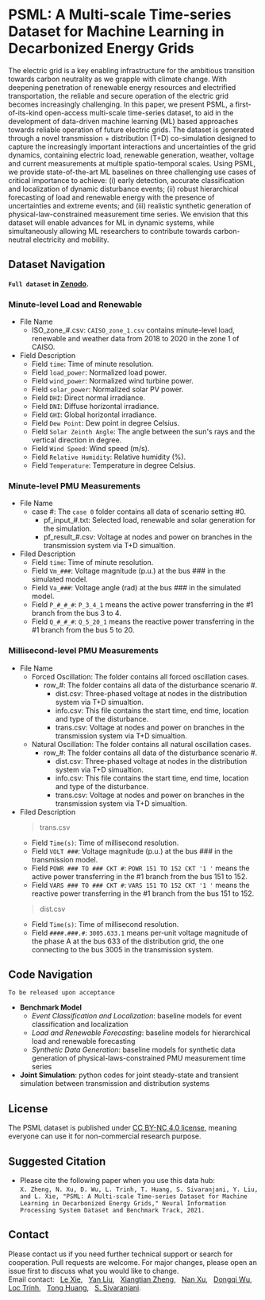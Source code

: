 # PSML: A Multi-scale Time-series Dataset for Machine Learning in Decarbonized Energy Grids #
The electric grid is a key enabling infrastructure for the ambitious transition towards carbon neutrality as we grapple with climate change. With deepening penetration of renewable energy resources and electrified transportation, the reliable and secure operation of the electric grid becomes increasingly challenging. In this paper, we present PSML, a first-of-its-kind open-access multi-scale time-series dataset, to aid in the development of data-driven machine learning (ML) based approaches towards reliable operation of future electric grids. The dataset is generated through a novel transmission + distribution (T+D) co-simulation designed to capture the increasingly important interactions and uncertainties of the grid dynamics, containing electric load, renewable generation, weather, voltage and current measurements at multiple spatio-temporal scales. Using PSML, we provide state-of-the-art ML baselines on three challenging use cases of critical importance to achieve: (i) early detection, accurate classification and localization of dynamic disturbance events; (ii) robust hierarchical forecasting of load and renewable energy with the presence of uncertainties and extreme events; and (iii) realistic synthetic generation of physical-law-constrained measurement time series. We envision that this dataset will enable advances for ML in dynamic systems, while simultaneously allowing ML researchers to contribute towards carbon-neutral electricity and mobility. 

## Dataset Navigation ##
**`Full dataset` in [Zenodo](https://zenodo.org/record/5130612#.YTIiZI5KiUk).**
### Minute-level Load and Renewable ###
- File Name
  - ISO_zone_#.csv: `CAISO_zone_1.csv` contains minute-level load, renewable and weather data from 2018 to 2020 in the zone 1 of CAISO.
- Field Description
  - Field `time`: Time of minute resolution.
  - Field `load_power`: Normalized load power.
  - Field `wind_power`: Normalized wind turbine power.
  - Field `solar_power`: Normalized solar PV power.
  - Field `DHI`: Direct normal irradiance.
  - Field `DNI`: Diffuse horizontal irradiance.
  - Field `GHI`: Global horizontal irradiance.
  - Field `Dew Point`: Dew point in degree Celsius.
  - Field `Solar Zeinth Angle`: The angle between the sun's rays and the vertical direction in degree.
  - Field `Wind Speed`: Wind speed (m/s).
  - Field `Relative Humidity`: Relative humidity (%).
  - Field `Temperature`: Temperature in degree Celsius.

### Minute-level PMU Measurements ###
- File Name
  - case #: The `case 0` folder contains all data of scenario setting #0.
    - pf_input_#.txt: Selected load, renewable and solar generation for the simulation.
    - pf_result_#.csv: Voltage at nodes and power on branches in the transmission system via T+D simualtion.
- Filed Description
  - Field `time`: Time of minute resolution.
  - Field `Vm_###`: Voltage magnitude (p.u.) at the bus ### in the simulated model.
  - Field `Va_###`: Voltage angle (rad) at the bus ### in the simulated model.
  - Field `P_#_#_#`: `P_3_4_1` means the active power transferring in the #1 branch from the bus 3 to 4.
  - Field `Q_#_#_#`: `Q_5_20_1` means the reactive power transferring in the #1 branch from the bus 5 to 20.
### Millisecond-level PMU Measurements ###
- File Name
  - Forced Oscillation: The folder contains all forced oscillation cases.
    - row_#: The folder contains all data of the disturbance scenario #.
      - dist.csv: Three-phased voltage at nodes in the distribution system via T+D simualtion.
      - info.csv: This file contains the start time, end time, location and type of the disturbance.
      - trans.csv: Voltage at nodes and power on branches in the transmission system via T+D simualtion.
  - Natural Oscillation: The folder contains all natural oscillation cases.
    - row_#: The folder contains all data of the disturbance scenario #.
      - dist.csv: Three-phased voltage at nodes in the distribution system via T+D simualtion.
      - info.csv: This file contains the start time, end time, location and type of the disturbance.
      - trans.csv: Voltage at nodes and power on branches in the transmission system via T+D simualtion.
- Filed Description
  > trans.csv
  - Field `Time(s)`: Time of millisecond resolution.
  - Field `VOLT ###`: Voltage magnitude (p.u.) at the bus ### in the transmission model.
  - Field `POWR ### TO ### CKT #`: `POWR 151 TO 152 CKT '1 '` means the active power transferring in the #1 branch from the bus 151 to 152.
  - Field `VARS ### TO ### CKT #`: `VARS 151 TO 152 CKT '1 '` means the reactive power transferring in the #1 branch from the bus 151 to 152.
  > dist.csv
  - Field `Time(s)`: Time of millisecond resolution.
  - Field `####.###.#`: `3005.633.1` means per-unit voltage magnitude of the phase A at the bus 633 of the distribution grid, the one connecting to the bus 3005 in the transmission system.
## Code Navigation
`To be released upon acceptance`
- **Benchmark Model**
  - *Event Classification and Localization*: baseline models for event classification and localization
  - *Load and Renewable Forecasting*: baseline models for hierarchical load and renewable forecasting
  - *Synthetic Data Generation*: baseline models for synthetic data generation of physical-laws-constrained PMU measurement time series
- **Joint Simulation**: python codes for joint steady-state and transient simulation between transmission and distribution systems

## License
The PSML dataset is published under [CC BY-NC 4.0 license](https://creativecommons.org/licenses/by-nc/4.0/), meaning everyone can use it for non-commercial research purpose.

## Suggested Citation
- Please cite the following paper when you use this data hub:  
`
X. Zheng, N. Xu, D. Wu, L. Trinh, T. Huang, S. Sivaranjani, Y. Liu, and L. Xie, "PSML: A Multi-scale Time-series Dataset for Machine Learning in Decarbonized Energy Grids," Neural Information Processing System Dataset and Benchmark Track, 2021.
`
## Contact
Please contact us if you need further technical support or search for cooperation. Pull requests are welcome. For major changes, please open an issue first to discuss what you would like to change.\
Email contact: &nbsp; [Le Xie](mailto:le.xie@tamu.edu?subject=[GitHub]%20POWERDATASET), &nbsp; [Yan Liu](mailto:yanliu.cs@usc.edu?subject=[GitHub]%20POWERDATASET), &nbsp; [Xiangtian Zheng](mailto:zxt0515@tamu.edu?subject=[GitHub]%20POWERDATASET), &nbsp; [Nan Xu](mailto:nanx@usc.edu?subject=[GitHub]%20POWERDATASET), &nbsp; [Dongqi Wu](mailto:dqwu@tamu.edu?subject=[GitHub]%20POWERDATASET), &nbsp; [Loc Trinh](mailto:loctrinh@tamu.edu?subject=[GitHub]%20POWERDATASET), &nbsp; [Tong Huang](mailto:tonghuang@tamu.edu?subject=[GitHub]%20POWERDATASET), &nbsp; [S. Sivaranjani](mailto:sivaranjani@tamu.edu?subject=[GitHub]%20POWERDATASET). 
